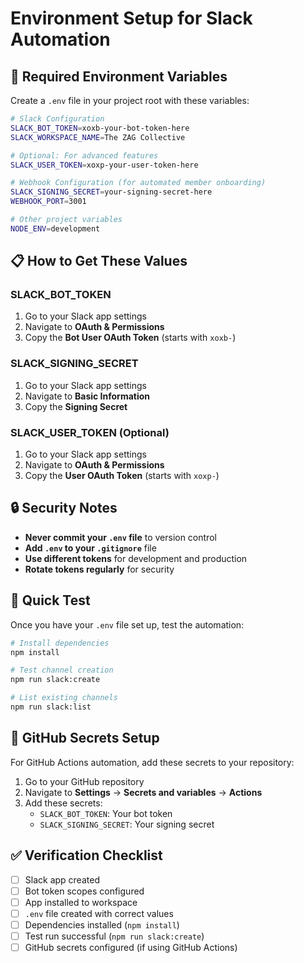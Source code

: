 # Environment Setup for Slack Automation

## 🔧 **Required Environment Variables**

Create a `.env` file in your project root with these variables:

```bash
# Slack Configuration
SLACK_BOT_TOKEN=xoxb-your-bot-token-here
SLACK_WORKSPACE_NAME=The ZAG Collective

# Optional: For advanced features
SLACK_USER_TOKEN=xoxp-your-user-token-here

# Webhook Configuration (for automated member onboarding)
SLACK_SIGNING_SECRET=your-signing-secret-here
WEBHOOK_PORT=3001

# Other project variables
NODE_ENV=development
```

## 📋 **How to Get These Values**

### **SLACK_BOT_TOKEN**
1. Go to your Slack app settings
2. Navigate to **OAuth & Permissions**
3. Copy the **Bot User OAuth Token** (starts with `xoxb-`)

### **SLACK_SIGNING_SECRET**
1. Go to your Slack app settings
2. Navigate to **Basic Information**
3. Copy the **Signing Secret**

### **SLACK_USER_TOKEN (Optional)**
1. Go to your Slack app settings
2. Navigate to **OAuth & Permissions**
3. Copy the **User OAuth Token** (starts with `xoxp-`)

## 🔒 **Security Notes**

- **Never commit your `.env` file** to version control
- **Add `.env` to your `.gitignore`** file
- **Use different tokens** for development and production
- **Rotate tokens regularly** for security

## 🚀 **Quick Test**

Once you have your `.env` file set up, test the automation:

```bash
# Install dependencies
npm install

# Test channel creation
npm run slack:create

# List existing channels
npm run slack:list
```

## 📝 **GitHub Secrets Setup**

For GitHub Actions automation, add these secrets to your repository:

1. Go to your GitHub repository
2. Navigate to **Settings** → **Secrets and variables** → **Actions**
3. Add these secrets:
   - `SLACK_BOT_TOKEN`: Your bot token
   - `SLACK_SIGNING_SECRET`: Your signing secret

## ✅ **Verification Checklist**

- [ ] Slack app created
- [ ] Bot token scopes configured
- [ ] App installed to workspace
- [ ] `.env` file created with correct values
- [ ] Dependencies installed (`npm install`)
- [ ] Test run successful (`npm run slack:create`)
- [ ] GitHub secrets configured (if using GitHub Actions) 